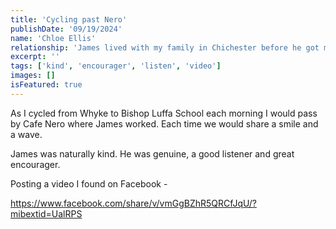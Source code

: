 ```yaml
---
title: 'Cycling past Nero'
publishDate: '09/19/2024'
name: 'Chloe Ellis'
relationship: 'James lived with my family in Chichester before he got married'
excerpt: ''
tags: ['kind', 'encourager', 'listen', 'video']
images: []
isFeatured: true
---
```


As I cycled from Whyke to Bishop Luffa School each morning I would pass by Cafe Nero where James worked. Each time we would share a smile and a wave.

James was naturally kind. He was genuine, a good listener and great encourager.

Posting a video I found on Facebook - 

https://www.facebook.com/share/v/vmGgBZhR5QRCfJqU/?mibextid=UalRPS